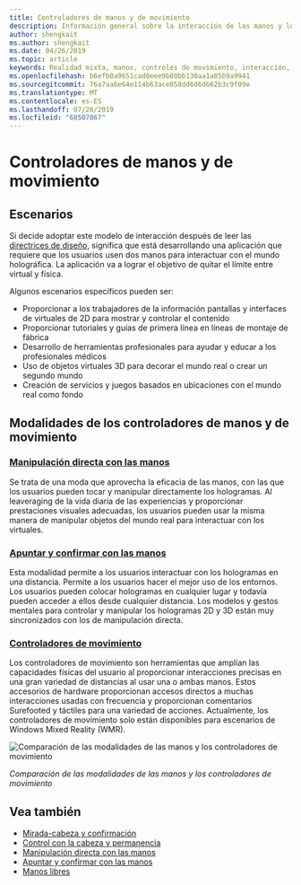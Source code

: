 ```yaml
---
title: Controladores de manos y de movimiento
description: Información general sobre la interacción de las manos y los controladores de movimiento
author: shengkait
ms.author: shengkait
ms.date: 04/26/2019
ms.topic: article
keywords: Realidad mixta, manos, controles de movimiento, interacción, diseño
ms.openlocfilehash: b6efb0a9651cad8eee9b80bb130aa1a85b9a9941
ms.sourcegitcommit: 76a7aa6e64e114b63ace058dd6d6d662b3c9f09e
ms.translationtype: MT
ms.contentlocale: es-ES
ms.lasthandoff: 07/26/2019
ms.locfileid: "68507867"
---
```

# <a name="hands-and-motion-controllers"></a>Controladores de manos y de movimiento
## <a name="scenarios"></a>Escenarios
Si decide adoptar este modelo de interacción después de leer las [directrices de diseño](interaction-fundamentals.md), significa que está desarrollando una aplicación que requiere que los usuarios usen dos manos para interactuar con el mundo holográfica. La aplicación va a lograr el objetivo de quitar el límite entre virtual y física.

Algunos escenarios específicos pueden ser:
* Proporcionar a los trabajadores de la información pantallas y interfaces de virtuales de 2D para mostrar y controlar el contenido
* Proporcionar tutoriales y guías de primera línea en líneas de montaje de fábrica
* Desarrollo de herramientas profesionales para ayudar y educar a los profesionales médicos  
* Uso de objetos virtuales 3D para decorar el mundo real o crear un segundo mundo 
* Creación de servicios y juegos basados en ubicaciones con el mundo real como fondo

## <a name="hands-and-motion-controllers-modalities"></a>Modalidades de los controladores de manos y de movimiento
### <a name="direct-manipulation-with-handsdirect-manipulationmd"></a>[Manipulación directa con las manos](direct-manipulation.md)
Se trata de una moda que aprovecha la eficacia de las manos, con las que los usuarios pueden tocar y manipular directamente los hologramas. Al leaveraging de la vida diaria de las experiencias y proporcionar prestaciones visuales adecuadas, los usuarios pueden usar la misma manera de manipular objetos del mundo real para interactuar con los virtuales.   

### <a name="point-and-commit-with-handspoint-and-commitmd"></a>[Apuntar y confirmar con las manos](point-and-commit.md)
Esta modalidad permite a los usuarios interactuar con los hologramas en una distancia. Permite a los usuarios hacer el mejor uso de los entornos. Los usuarios pueden colocar hologramas en cualquier lugar y todavía pueden acceder a ellos desde cualquier distancia. Los modelos y gestos mentales para controlar y manipular los hologramas 2D y 3D están muy sincronizados con los de manipulación directa.

### <a name="motion-controllersmotion-controllersmd"></a>[Controladores de movimiento](motion-controllers.md)
Los controladores de movimiento son herramientas que amplían las capacidades físicas del usuario al proporcionar interacciones precisas en una gran variedad de distancias al usar una o ambas manos. Estos accesorios de hardware proporcionan accesos directos a muchas interacciones usadas con frecuencia y proporcionan comentarios Surefooted y táctiles para una variedad de acciones. Actualmente, los controladores de movimiento solo están disponibles para escenarios de Windows Mixed Reality (WMR). 

![Comparación de las modalidades de las manos y los controladores de movimiento](images/Hands-and-controllers-720px.jpg)<br>

*Comparación de las modalidades de las manos y los controladores de movimiento*

## <a name="see-also"></a>Vea también
* [Mirada-cabeza y confirmación](gaze-and-commit.md)
* [Control con la cabeza y permanencia](gaze-and-dwell.md)
* [Manipulación directa con las manos](direct-manipulation.md)
* [Apuntar y confirmar con las manos](point-and-commit.md)
* [Manos libres](hands-free.md)
